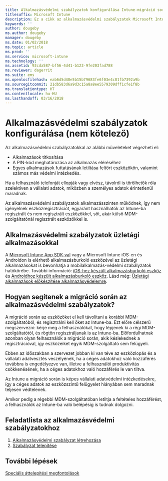 ```yaml
---
title: Alkalmazásvédelmi szabályzatok konfigurálása Intune-migráció során
titlesuffix: Microsoft Intune
description: Ez a cikk az alkalmazásvédelmi szabályzatok Microsoft Intune-migráció során történő beállításához szükséges lépéseket ismerteti.
keywords: ''
author: dougeby
ms.author: dougeby
manager: dougeby
ms.date: 01/02/2018
ms.topic: article
ms.prod: ''
ms.service: microsoft-intune
ms.technology: ''
ms.assetid: 93cda587-bf56-4d41-b123-9fe203fad788
ms.reviewer: dagerrit
ms.suite: ems
ms.openlocfilehash: eab6d5d48e5b15b79683fe6f03e4c81fb7392a9b
ms.sourcegitcommit: 21db583d6a9d3c15a8a8ee5579309dff1cfe1f8b
ms.translationtype: HT
ms.contentlocale: hu-HU
ms.lasthandoff: 03/16/2018
---
```

# <a name="configure-app-protection-policies-optional"></a>Alkalmazásvédelmi szabályzatok konfigurálása (nem kötelező)


Az alkalmazásvédelmi szabályzatokkal az alábbi műveleteket végezheti el:
* Alkalmazások titkosítása
* A PIN-kód meghatározása az alkalmazás eléréséhez
* Egyes alkalmazások futtatásának letiltása feltört eszközökön, valamint számos más védelmi intézkedés.

Ha a felhasználó telefonját ellopják vagy elvész, távolról is törölhetők róla szelektíven a vállalati adatok, miközben a személyes adatok érintetlenül maradnak.

Az alkalmazásvédelmi szabályzatok alkalmazásszinten működnek, így nem igényelnek eszközregisztrációt, egyaránt használhatók az Intune-ba regisztrált és nem regisztrált eszközökkel, sőt, akár külső MDM-szolgáltatónál regisztrált eszközökkel is.

## <a name="app-protection-policies-with-lob-apps"></a>Alkalmazásvédelmi szabályzatok üzletági alkalmazásokkal

A [Microsoft Intune App SDK-val](app-sdk-get-started.md) vagy a Microsoft Intune iOS-en és Androidon is elérhető alkalmazásburkoló eszközével az üzletági alkalmazásokat is bevonhatja a mobilalkalmazás-védelmi szabályzatok hatókörébe. További információ: [iOS-hez készült alkalmazásburkoló eszköz](app-wrapper-prepare-ios.md) és [Androidhoz készült alkalmazásburkoló eszköz](app-wrapper-prepare-android.md). Lásd még: [Üzletági alkalmazások előkészítése alkalmazásvédelemre](apps-prepare-mobile-application-management.md).

## <a name="how-do-app-protection-policies-help-during-migration"></a>Hogyan segítenek a migráció során az alkalmazásvédelmi szabályzatok?

A migráció során az eszközöket el kell távolítani a korábbi MDM-szolgáltatóból, és regisztrálni kell őket az Intune-ba. Ezt előre célszerű megszervezni: kérje meg a felhasználókat, hogy lépjenek ki a régi MDM-szolgáltatótól, és rögtön regisztráljanak is az Intune-ba. Előfordulhatnak azonban olyan felhasználók a migráció során, akik késlekednek a regisztrációval, így eszközeiket egyik MDM-szolgáltató sem felügyeli.

Ebben az időszakban a szervezet jobban ki van téve az eszközlopás és a vállalati adatvesztés veszélyének, ha a céges adatokhoz való hozzáférés továbbra is engedélyezve van, illetve a felhasználói produktivitás csökkenésének, ha a céges adatokhoz való hozzáférés le van tiltva.

Az Intune a migráció során is képes vállalati adatvédelmi intézkedésekre, így a céges adatok az eszközszintű felügyelet hiányában sem maradnak teljesen védtelenek.

Amikor pedig a régebbi MDM-szolgáltatóban letiltja a feltételes hozzáférést, a felhasználók az Intune-ba való belépésig is tudnak dolgozni.

## <a name="task-list-for-app-protection-policies"></a>Feladatlista az alkalmazásvédelmi szabályzatokhoz

1. [Alkalmazásvédelmi szabályzat létrehozása](app-protection-policies.md#create-an-app-protection-policy)
2. [Szabályzat telepítése](app-protection-policies.md#deploy-a-policy-to-users)


## <a name="next-steps"></a>További lépések

[Speciális áttelepítési megfontolások](migration-guide-considerations.md)
